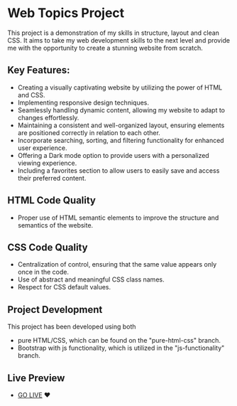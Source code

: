 # Web Topics Project

This project is a demonstration of my skills in structure, layout and clean CSS. It aims to take my web development skills to the next level and provide me with the opportunity to create a stunning website from scratch.

## Key Features:

- Creating a visually captivating website by utilizing the power of HTML and CSS.
- Implementing responsive design techniques.
- Seamlessly handling dynamic content, allowing my website to adapt to changes effortlessly.
- Maintaining a consistent and well-organized layout, ensuring elements are positioned correctly in relation to each other.
- Incorporate searching, sorting, and filtering functionality for enhanced user experience.
- Offering a Dark mode option to provide users with a personalized viewing experience.
- Including a favorites section to allow users to easily save and access their preferred content.

## HTML Code Quality
- Proper use of HTML semantic elements to improve the structure and semantics of the website.

## CSS Code Quality
- Centralization of control, ensuring that the same value appears only once in the code.
- Use of abstract and meaningful CSS class names.
- Respect for CSS default values.
## Project Development
  This project has been developed using both 
  - pure HTML/CSS, which can be found on the "pure-html-css" branch.
  - Bootstrap with js functionality, which is utilized in the "js-functionality" branch.
  
## Live Preview
- [GO LIVE](https://jsd-0423.github.io/Ibtisam-Hemmo-Project1/) :heart:
